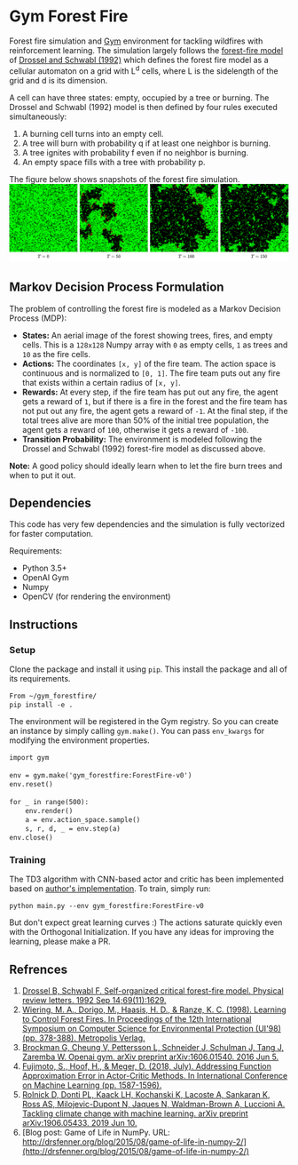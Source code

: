 # Gym Forest Fire
Forest fire simulation and [Gym](https://github.com/openai/gym) environment
for tackling wildfires with reinforcement learning. The simulation largely follows the
[forest-fire model](https://en.wikipedia.org/wiki/Forest-fire_model) of 
[Drossel and Schwabl (1992)](https://journals.aps.org/prl/abstract/10.1103/PhysRevLett.69.1629)
which defines the forest fire model as a cellular automaton on a grid with L<sup>d</sup> 
cells, where L is the sidelength of the grid and d is its dimension. 

A cell can have three states: empty, occupied by a tree or burning. The Drossel and 
Schwabl (1992) model is then defined by four rules executed simultaneously:
1. A burning cell turns into an empty cell.
1. A tree will burn with probability q if at least one neighbor is burning.
1. A tree ignites with probability f even if no neighbor is burning.
1. An empty space fills with a tree with probability p.

The figure below shows snapshots of the forest fire simulation. 
![Forest fire simulation](figures/forestfire.png)

## Markov Decision Process Formulation
The problem of controlling the forest fire is modeled as a Markov Decision Process (MDP):
* **States:** An aerial image of the forest showing trees, fires, and empty cells. 
This is a `128x128` Numpy array with `0` as empty cells, `1` as trees and `10` as the fire cells.
* **Actions:** The coordinates `[x, y]` of the fire team. The action space 
is continuous and is normalized to `[0, 1]`. The fire team puts out any fire that exists
within a certain radius of `[x, y]`.
* **Rewards:** At every step, if the fire team has put out any fire, the agent gets a
reward of `1`, but if there is a fire in the forest and the fire team has not put out any
fire, the agent gets a reward of `-1`. At the final step, if the total trees alive are more 
than 50% of the initial tree population, the agent gets a reward of `100`, otherwise it gets
a reward of `-100`.
* **Transition Probability:** The environment is modeled following the Drossel and 
Schwabl (1992) forest-fire model as discussed above.

**Note:** A good policy should ideally learn when to let the fire burn trees and when to 
put it out.   

## Dependencies 
This code has very few dependencies and the simulation is fully vectorized for faster
computation.  

Requirements:
* Python 3.5+
* OpenAI Gym
* Numpy 
* OpenCV (for rendering the environment)

## Instructions
### Setup
Clone the package and install it using `pip`. This install the package and all of its 
requirements.
```
From ~/gym_forestfire/
pip install -e .
```
The environment will be registered in the Gym registry. So you can create an instance by
simply calling `gym.make()`. You can pass `env_kwargs` for modifying the environment 
properties. 
```
import gym

env = gym.make('gym_forestfire:ForestFire-v0')
env.reset()

for _ in range(500):
    env.render()
    a = env.action_space.sample()
    s, r, d, _ = env.step(a)
env.close()
```

### Training
The TD3 algorithm with CNN-based actor and critic has been implemented based on [author's implementation](https://github.com/sfujim/TD3). 
To train, simply run:
```
python main.py --env gym_forestfire:ForestFire-v0
```
But don't expect great learning curves :) The actions saturate quickly even with the 
Orthogonal Initialization. If you have any ideas for improving the learning, please make 
a PR. 

## Refrences 
1. [Drossel B, Schwabl F. Self-organized critical forest-fire model. Physical review letters. 1992 Sep 14;69(11):1629.](https://journals.aps.org/prl/abstract/10.1103/PhysRevLett.69.1629)
1. [Wiering, M. A., Dorigo, M., Haasis, H. D., & Ranze, K. C. (1998). Learning to Control Forest Fires. In Proceedings of the 12th International Symposium on Computer Science for Environmental Protection (UI'98) (pp. 378-388). Metropolis Verlag.](https://dspace.library.uu.nl/handle/1874/23510) 
1. [Brockman G, Cheung V, Pettersson L, Schneider J, Schulman J, Tang J, Zaremba W. Openai gym. arXiv preprint arXiv:1606.01540. 2016 Jun 5.](https://arxiv.org/abs/1606.01540)
1. [Fujimoto, S., Hoof, H., & Meger, D. (2018, July). Addressing Function Approximation Error in Actor-Critic Methods. In International Conference on Machine Learning (pp. 1587-1596).](http://proceedings.mlr.press/v80/fujimoto18a.html)
1. [Rolnick D, Donti PL, Kaack LH, Kochanski K, Lacoste A, Sankaran K, Ross AS, Milojevic-Dupont N, Jaques N, Waldman-Brown A, Luccioni A. Tackling climate change with machine learning. arXiv preprint arXiv:1906.05433. 2019 Jun 10.
](https://arxiv.org/abs/1906.05433)
1. [Blog post: Game of Life in NumPy. URL: http://drsfenner.org/blog/2015/08/game-of-life-in-numpy-2/](http://drsfenner.org/blog/2015/08/game-of-life-in-numpy-2/)
